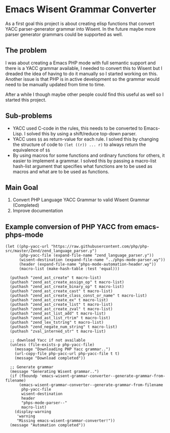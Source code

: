 # Emacs Wisent Grammar Converter

As a first goal this project is about creating elisp functions that convert YACC parser-generator grammar into Wisent. In the future maybe more parser generator grammars could be supported as well.

## The problem

I was about creating a Emacs PHP mode with full semantic support and there is a YACC grammar available, I needed to convert this to Wisent but I dreaded the idea of having to do it manually so I started working on this. Another issue is that PHP is in active development so the grammar would need to be manually updated from time to time.

After a while I though maybe other people could find this useful as well so I started this project.

## Sub-problems

* YACC used C-code in the rules, this needs to be converted to Emacs-Lisp. I solved this by using a shift/reduce top-down parser.
* YACC uses `$$` as return-value for each rule. I solved this by changing the structure of code to `(let ((r)) ... r)` to always return the equivalence of `$$`
* By using macros for some functions and ordinary functions for others, it easier to implement a grammar. I solved this by passing a macro-list hash-list argument that specifies what functions are to be used as macros and what are to be used as functions.

## Main Goal

1. Convert PHP Language YACC Grammar to valid Wisent Grammar (Completed)
2. Improve documentation

## Example conversion of PHP YACC from emacs-phps-mode

``` emacs-lisp
(let ((php-yacc-url "https://raw.githubusercontent.com/php/php-src/master/Zend/zend_language_parser.y")
      (php-yacc-file (expand-file-name "zend_language_parser.y"))
      (wisent-destination (expand-file-name "../phps-mode-parser.wy"))
      (header (expand-file-name "phps-mode-automation-header.wy"))
      (macro-list (make-hash-table :test 'equal)))

  (puthash "zend_ast_create" t macro-list)
  (puthash "zend_ast_create_assign_op" t macro-list)
  (puthash "zend_ast_create_binary_op" t macro-list)
  (puthash "zend_ast_create_cast" t macro-list)
  (puthash "zend_ast_create_class_const_or_name" t macro-list)
  (puthash "zend_ast_create_ex" t macro-list)
  (puthash "zend_ast_create_list" t macro-list)
  (puthash "zend_ast_create_zval" t macro-list)
  (puthash "zend_ast_list_add" t macro-list)
  (puthash "zend_ast_list_rtrim" t macro-list)
  (puthash "zend_lex_tstring" t macro-list)
  (puthash "zend_negate_num_string" t macro-list)
  (puthash "zval_interned_str" t macro-list)

  ;; download Yacc if not available
  (unless (file-exists-p php-yacc-file)
    (message "Downloading PHP Yacc grammar..")
    (url-copy-file php-yacc-url php-yacc-file t t)
    (message "Download completed"))

  ;; Generate grammar
  (message "Generating Wisent grammar..")
  (if (fboundp 'emacs-wisent-grammar-converter--generate-grammar-from-filename)
      (emacs-wisent-grammar-converter--generate-grammar-from-filename
       php-yacc-file
       wisent-destination
       header
       "phps-mode-parser--"
       macro-list)
    (display-warning
     'warning
     "Missing emacs-wisent-grammar-converter!"))
  (message "Automation completed"))
```

